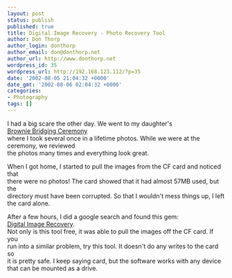 ```yaml
---
layout: post
status: publish
published: true
title: Digital Image Recovery - Photo Recovery Tool
author: Don Thorp
author_login: donthorp
author_email: don@donthorp.net
author_url: http://www.donthorp.net
wordpress_id: 35
wordpress_url: http://192.168.123.112/?p=35
date: '2002-08-05 21:04:32 +0000'
date_gmt: '2002-08-06 02:04:32 +0000'
categories:
- Photography
tags: []
---
```

<p>
I had a big scare the other day. We went to my daughter's<br />
<a href="http://www.donthorp.net/gallery/allibridging">Brownie Bridging Ceremony</a><br />
where I took several once in a lifetime photos. While we were at the ceremony, we reviewed<br />
the photos many times and everything look great.</p>
<p>
When I got home, I started to pull the images from the CF card and noticed that<br />
there were no photos! The card showed that it had almost 57MB used, but the<br />
directory must have been corrupted.  So that I wouldn't mess things up, I left<br />
the card alone.</p>
<p>
After a few hours, I did a google search and found this gem:<br />
<a href="http://home.arcor.de/christian_grau/dir/index.html" target="blank">Digital Image Recovery</a>.<br />
Not only is this tool free, it was able to pull the images off the CF card.  If you<br />
run into a similar problem, try this tool. It doesn't do any writes to the card so<br />
it is pretty safe. I keep saying card, but the software works with any device<br />
that can be mounted as a drive.</p>
